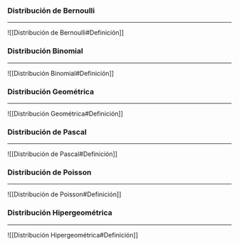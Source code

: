 ### Distribución de Bernoulli
---
![[Distribución de Bernoulli#Definición]]

### Distribución Binomial
---
![[Distribución Binomial#Definición]]

### Distribución Geométrica
---
![[Distribución Geométrica#Definición]]

### Distribución de Pascal
---
![[Distribución de Pascal#Definición]]

### Distribución de Poisson
---
![[Distribución de Poisson#Definición]]


### Distribución Hipergeométrica
---
![[Distribución Hipergeométrica#Definición]]